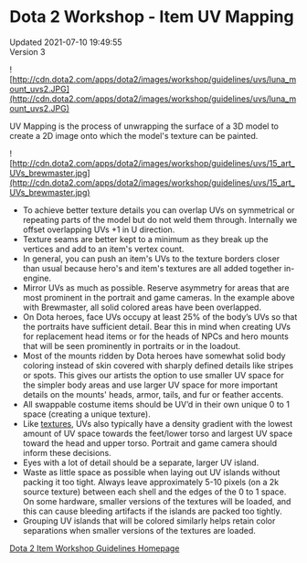 # Dota 2 Workshop - Item UV Mapping
Updated 2021-07-10 19:49:55  
Version 3  

![http://cdn.dota2.com/apps/dota2/images/workshop/guidelines/uvs/luna_mount_uvs2.JPG](http://cdn.dota2.com/apps/dota2/images/workshop/guidelines/uvs/luna_mount_uvs2.JPG)  
  
 UV Mapping is the process of  unwrapping the surface of a 3D model to create a 2D image onto which the model's texture can be painted.   
  
![http://cdn.dota2.com/apps/dota2/images/workshop/guidelines/uvs/15_art_UVs_brewmaster.jpg](http://cdn.dota2.com/apps/dota2/images/workshop/guidelines/uvs/15_art_UVs_brewmaster.jpg)  
  

* To achieve better texture details you can overlap UVs on symmetrical or repeating parts of the model but do not weld them through. Internally we offset overlapping UVs +1 in U direction.
* Texture seams are better kept to a minimum as they break up the vertices and add to an item's vertex count.
* In general, you can push an item's UVs to the texture borders closer than usual because hero's and item's textures are all added together in-engine.
* Mirror UVs as much as possible. Reserve asymmetry for areas that are most prominent in the portrait and game cameras. In the example above with Brewmaster, all solid colored areas have been overlapped.
* On Dota heroes, face UVs occupy at least 25% of the body’s UVs so that the portraits have sufficient detail. Bear this in mind when creating UVs for replacement head items or for the heads of NPCs and hero mounts that will be seen prominently in portraits or in the loadout.
* Most of the mounts ridden by Dota heroes have somewhat solid body coloring instead of skin covered with sharply defined details like stripes or spots. This gives our artists the option to use smaller UV space for the simpler body areas and use larger UV space for more important details on the mounts' heads, armor, tails, and fur or feather accents.
* All swappable costume items should be UV’d in their own unique 0 to 1 space (creating a unique texture).
* Like [textures](https://help.steampowered.com/en/faqs/view/0688-7692-4D5A-1935#gradient), UVs also typically have a density gradient with the lowest amount of UV space towards the feet/lower torso and largest UV space toward the head and upper torso. Portrait and game camera should inform these decisions.
* Eyes with a lot of detail should be a separate, larger UV island.
* Waste as little space as possible when laying out UV islands without packing it too tight. Always leave approximately 5-10 pixels (on a 2k source texture) between each shell and the edges of the 0 to 1 space. On some hardware, smaller versions of the textures will be loaded, and this can cause bleeding artifacts if the islands are packed too tightly.
* Grouping UV islands that will be colored similarly helps retain color separations when smaller versions of the textures are loaded.

  
  
[Dota 2 Item Workshop Guidelines Homepage](http://www.dota2.com/workshop/)